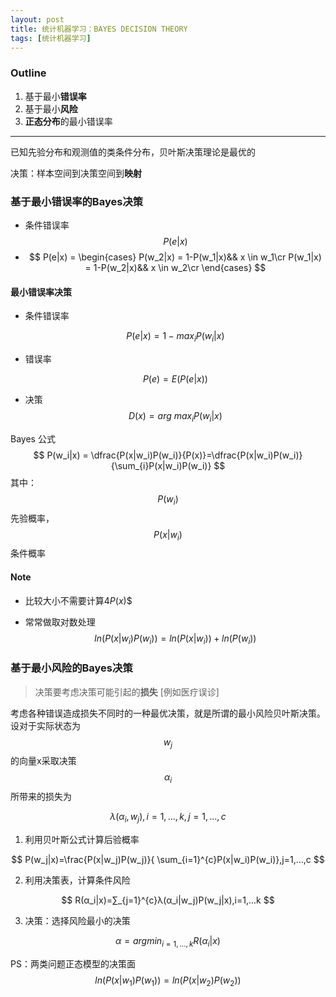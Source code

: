 ```yaml
---
layout: post
title: 统计机器学习：BAYES DECISION THEORY
tags: [统计机器学习]
---
```




### Outline

1. 基于最小**错误率**
2. 基于最小**风险**
3. **正态分布**的最小错误率

----



已知先验分布和观测值的类条件分布，贝叶斯决策理论是最优的

决策：样本空间到决策空间到**映射**



### 基于最小错误率的Bayes决策

- 条件错误率$${P(e|x)}$$
- 
  $$
  P(e|x) =
  \begin{cases}
  P(w_2|x) = 1-P(w_1|x)&& x \in w_1\cr
  P(w_1|x) = 1-P(w_2|x)&& x \in w_2\cr
  \end{cases}
  $$






#### 最小错误率决策

- 条件错误率

  $$
  P(e|x) = 1-max_{i}P(w_i|x)
  $$

- 错误率

  $$
  P(e) = E(P(e|x))
  $$

- 决策
  $$
  D(x) = arg \ max_{i}P(w_i|x)
  $$





Bayes 公式
$$
P(w_i|x) = \dfrac{P(x|w_i)P(w_i)}{P(x)}=\dfrac{P(x|w_i)P(w_i)}{\sum_{i}P(x|w_i)P(w_i)}
$$
其中：$$P(w_i)$$先验概率，$$P(x|w_i)$$条件概率



#### Note

- 比较大小不需要计算4$P(x)$$

- 常常做取对数处理
  $$
  ln(P(x|w_i)P(w_i)) = ln(P(x|w_i))+ln(P(w_i))
  $$







### 基于最小风险的Bayes决策

>  决策要考虑决策可能引起的**损失** [例如医疗误诊]

考虑各种错误造成损失不同时的一种最优决策，就是所谓的最小风险贝叶斯决策。设对于实际状态为$$w_j$$的向量x采取决策$$α_i$$所带来的损失为

$$
λ(α_i,w_j),i=1,...,k,j=1,...,c
$$

1. 利用贝叶斯公式计算后验概率

$$
P(w_j|x)=\frac{P(x|w_j)P(w_j)}{ \sum_{i=1}^{c}P(x|w_i)P(w_i)},j=1,...,c
$$

2. 利用决策表，计算条件风险

$$
R(α_i|x)=∑_{j=1}^{c}λ(α_i|w_j)P(w_j|x),i=1,...k
$$

3. 决策：选择风险最小的决策

$$
α=argmin_{i=1,...,k}R(α_i|x)
$$

PS：两类问题正态模型的决策面
$$
ln(P(x|w_1)P(w_1)) = ln(P(x|w_2)P(w_2))
$$


